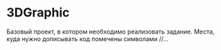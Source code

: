 # 3DGraphic

Базовый проект, в котором необходимо реализовать задание.
Места, куда нужно дописывать код помечены  символами //...
